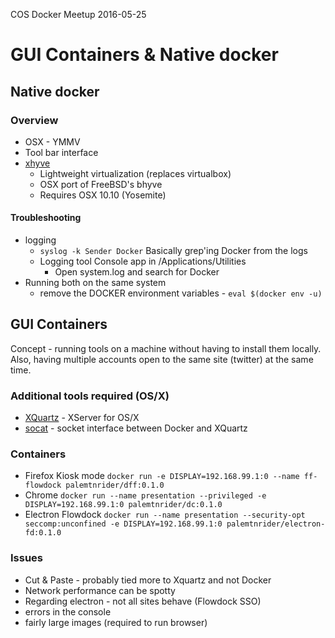 COS Docker Meetup 2016-05-25

# GUI Containers & Native docker
## Native docker
### Overview
- OSX - YMMV
- Tool bar interface
- [xhyve]()
   - Lightweight virtualization (replaces virtualbox)
   - OSX port of FreeBSD's bhyve
   - Requires OSX 10.10 (Yosemite)

#### Troubleshooting
- logging
   - ```syslog -k Sender Docker``` Basically grep'ing Docker from the logs
   - Logging tool Console app in /Applications/Utilities
      - Open system.log and search for Docker
- Running both on the same system
   - remove the DOCKER environment variables - ```eval $(docker env -u)```

## GUI Containers
Concept - running tools on a machine without having to install them locally. Also, having multiple accounts open to the same site (twitter) at the same time.

### Additional tools required (OS/X) 
- [XQuartz](https://www.xquartz.org/) - XServer for OS/X
- [socat](http://www.dest-unreach.org/socat/) - socket interface between Docker and XQuartz


### Containers
- Firefox Kiosk mode ```docker run -e DISPLAY=192.168.99.1:0 --name ff-flowdock palemtnrider/dff:0.1.0```
- Chrome ```docker run --name presentation --privileged -e DISPLAY=192.168.99.1:0 palemtnrider/dc:0.1.0```
- Electron Flowdock ```docker run --name presentation --security-opt seccomp:unconfined -e DISPLAY=192.168.99.1:0 palemtnrider/electron-fd:0.1.0```

### Issues
- Cut & Paste - probably tied more to Xquartz and not Docker
- Network performance can be spotty
- Regarding electron - not all sites behave (Flowdock SSO)
- errors in the console
- fairly large images (required to run browser)
